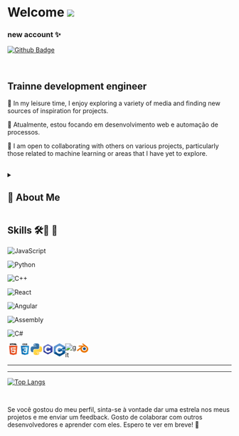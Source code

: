 
# Welcome <img src="https://media.giphy.com/media/hvRJCLFzcasrR4ia7z/giphy.gif" width="5%"></h1>

### new account ✨ 
[![Github Badge](https://img.shields.io/badge/-Github-000?style=flat-square&logo=Github&logoColor=white&link=https://github.com/nayaracabral)](https://github.com/nayaracabral)


<br>

## Trainne development engineer 


🌟 In my leisure time, I enjoy exploring a variety of media and finding new sources of inspiration for projects.

📌 Atualmente, estou focando em desenvolvimento web e automação de processos.

🤝 I am open to collaborating with others on various projects, particularly those related to machine learning or areas that I have yet to explore.


<br>


<details> <summary> <h2> 📍 About Me</h2> </summary>


⚡ Meu interesse pela área começou com os cursos de extensão do IFRS, onde aprendi o básico de programação e lógica.
 Depois, me aprofundei nos estudos participando de projetos no IFPE, onde frequentei o curso técnico em informática.🚀 
 Lá, tive a oportunidade com novos desafios e oportunidades de aprendizado, além de aprender sobre cybersegurança e data science com os cursos da Cisco, que me abriram novas possibilidades de criação e solução de problemas.

</details>


## Skills 🛠️🔧 🚀


![JavaScript](https://img.shields.io/badge/JavaScript-%23323330?style=flat&logo=javascript&logoColor=F7DF1E)

![Python](https://img.shields.io/badge/Python-%2314354C?style=flat&logo=python&logoColor=FFD43B)

![C++](https://img.shields.io/badge/C%2B%2B-%2300599C?style=flat&logo=c%2B%2B&logoColor=white)

![React](https://img.shields.io/badge/React-%23282C34?style=flat&logo=react&logoColor=61DAFB)

![Angular](https://img.shields.io/badge/Angular-%E23236?style=flat&logo=angular&logoColor=white)


![Assembly](https://img.shields.io/badge/Assembly-%234D57FF?style=flat&logo=assembly&logoColor=white)

![C#](https://img.shields.io/badge/C%23-%231e4d92?style=flat&logo=csharp&logoColor=white)


<a href="https://www.w3.org/html/" target="_blank"><img align="left" alt="HTML5" width="26px" src="https://raw.githubusercontent.com/github/explore/80688e429a7d4ef2fca1e82350fe8e3517d3494d/topics/html/html.png" /></a>

<a href="https://www.w3schools.com/css/" target="_blank"><img align="left" alt="CSS3" width="26px" src="https://raw.githubusercontent.com/github/explore/80688e429a7d4ef2fca1e82350fe8e3517d3494d/topics/css/css.png" /></a>

<a href="https://www.python.org" target="_blank"> <img align="left" alt="Python" width="26px" src="https://github.com/Aakarsh-B/trying-repos/blob/master/python-5.svg?raw=true"/> </a>

<a href="https://www.cprogramming.com/" target="_blank"> <img align="left" alt="C" width="26px" src="https://github.com/Aakarsh-B/trying-repos/blob/master/c-programming.png"/> </a>

<a href="https://www.w3schools.com/cpp/" target="_blank"> <img align="left" alt="C++" width="26px" src="https://github.com/Aakarsh-B/trying-repos/blob/master/c++.png"/> </a>

<a href="https://git-scm.com/" target="_blank"> <img align="left" alt="git" width="26px" src="https://www.vectorlogo.zone/logos/git-scm/git-scm-icon.svg"/> </a>

<a href="https://www.blender.org" target="_blank"> <img align="left" alt="Photoshop" width="26px" src="https://github.com/Aakarsh-B/trying-repos/blob/master/blender.png?raw=true"/> </a>


<br />
<br />

---





---



[![Top Langs](https://github-readme-stats.vercel.app/api/top-langs/?username=nayaracabral&layout=compact)](https://github.com/nayaracabral/github-readme-stats)


<br>




Se você gostou do meu perfil, sinta-se à vontade dar uma estrela nos meus projetos e me enviar um feedback. Gosto de colaborar com outros desenvolvedores e aprender com eles. Espero te ver em breve! 👋



